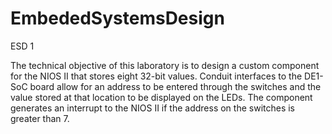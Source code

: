 # EmbededSystemsDesign
ESD 1


The technical objective of this laboratory is to design a custom component for the NIOS II that stores eight 32-bit values. Conduit interfaces to the DE1-SoC board allow for an address to be entered through the switches and the value stored at that location to be displayed on the LEDs. The component generates an interrupt to the NIOS II if the address on the switches is greater than 7. 
